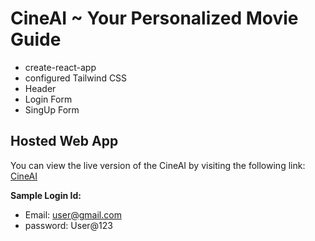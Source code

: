 # CineAI ~ Your Personalized Movie Guide

- create-react-app
- configured Tailwind CSS
- Header
- Login Form
- SingUp Form

## Hosted Web App

You can view the live version of the CineAI by visiting the following link:
[CineAI](https://cineai-15.web.app/)

  **Sample Login Id:**
- Email: user@gmail.com
- password: User@123